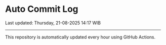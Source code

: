 # Auto Commit Log

Last updated: Thursday, 21-08-2025 14:17 WIB

---

This repository is automatically updated every hour using GitHub Actions.
